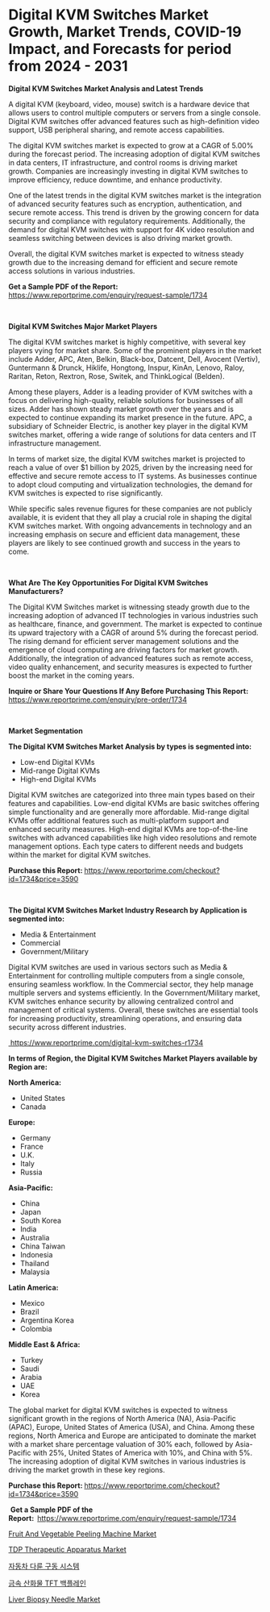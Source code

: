 <p><h1>Digital KVM Switches Market Growth, Market Trends, COVID-19 Impact, and Forecasts for period from 2024 - 2031</h1></p><p><strong>Digital KVM Switches Market Analysis and Latest Trends</strong></p>
<p><p>A digital KVM (keyboard, video, mouse) switch is a hardware device that allows users to control multiple computers or servers from a single console. Digital KVM switches offer advanced features such as high-definition video support, USB peripheral sharing, and remote access capabilities.</p><p>The digital KVM switches market is expected to grow at a CAGR of 5.00% during the forecast period. The increasing adoption of digital KVM switches in data centers, IT infrastructure, and control rooms is driving market growth. Companies are increasingly investing in digital KVM switches to improve efficiency, reduce downtime, and enhance productivity.</p><p>One of the latest trends in the digital KVM switches market is the integration of advanced security features such as encryption, authentication, and secure remote access. This trend is driven by the growing concern for data security and compliance with regulatory requirements. Additionally, the demand for digital KVM switches with support for 4K video resolution and seamless switching between devices is also driving market growth.</p><p>Overall, the digital KVM switches market is expected to witness steady growth due to the increasing demand for efficient and secure remote access solutions in various industries.</p></p>
<p><strong>Get a Sample PDF of the Report:&nbsp;</strong> <a href="https://www.reportprime.com/enquiry/request-sample/1734">https://www.reportprime.com/enquiry/request-sample/1734</a></p>
<p>&nbsp;</p>
<p><strong>Digital KVM Switches Major Market Players</strong></p>
<p><p>The digital KVM switches market is highly competitive, with several key players vying for market share. Some of the prominent players in the market include Adder, APC, Aten, Belkin, Black-box, Datcent, Dell, Avocent (Vertiv), Guntermann & Drunck, Hiklife, Hongtong, Inspur, KinAn, Lenovo, Raloy, Raritan, Reton, Rextron, Rose, Switek, and ThinkLogical (Belden).</p><p>Among these players, Adder is a leading provider of KVM switches with a focus on delivering high-quality, reliable solutions for businesses of all sizes. Adder has shown steady market growth over the years and is expected to continue expanding its market presence in the future. APC, a subsidiary of Schneider Electric, is another key player in the digital KVM switches market, offering a wide range of solutions for data centers and IT infrastructure management.</p><p>In terms of market size, the digital KVM switches market is projected to reach a value of over $1 billion by 2025, driven by the increasing need for effective and secure remote access to IT systems. As businesses continue to adopt cloud computing and virtualization technologies, the demand for KVM switches is expected to rise significantly.</p><p>While specific sales revenue figures for these companies are not publicly available, it is evident that they all play a crucial role in shaping the digital KVM switches market. With ongoing advancements in technology and an increasing emphasis on secure and efficient data management, these players are likely to see continued growth and success in the years to come.</p></p>
<p>&nbsp;</p>
<p><strong>What Are The Key Opportunities For Digital KVM Switches Manufacturers?</strong></p>
<p><p>The Digital KVM Switches market is witnessing steady growth due to the increasing adoption of advanced IT technologies in various industries such as healthcare, finance, and government. The market is expected to continue its upward trajectory with a CAGR of around 5% during the forecast period. The rising demand for efficient server management solutions and the emergence of cloud computing are driving factors for market growth. Additionally, the integration of advanced features such as remote access, video quality enhancement, and security measures is expected to further boost the market in the coming years.</p></p>
<p><strong>Inquire or Share Your Questions If Any Before Purchasing This Report:</strong> <a href="https://www.reportprime.com/enquiry/pre-order/1734">https://www.reportprime.com/enquiry/pre-order/1734</a></p>
<p>&nbsp;</p>
<p><strong>Market Segmentation</strong></p>
<p><strong>The Digital KVM Switches Market Analysis by types is segmented into:</strong></p>
<p><ul><li>Low-end Digital KVMs</li><li>Mid-range Digital KVMs</li><li>High-end Digital KVMs</li></ul></p>
<p><p>Digital KVM switches are categorized into three main types based on their features and capabilities. Low-end digital KVMs are basic switches offering simple functionality and are generally more affordable. Mid-range digital KVMs offer additional features such as multi-platform support and enhanced security measures. High-end digital KVMs are top-of-the-line switches with advanced capabilities like high video resolutions and remote management options. Each type caters to different needs and budgets within the market for digital KVM switches.</p></p>
<p><strong>Purchase this Report:&nbsp;</strong><a href="https://www.reportprime.com/checkout?id=1734&price=3590">https://www.reportprime.com/checkout?id=1734&price=3590</a></p>
<p>&nbsp;</p>
<p><strong>The Digital KVM Switches Market Industry Research by Application is segmented into:</strong></p>
<p><ul><li>Media & Entertainment</li><li>Commercial</li><li>Government/Military</li></ul></p>
<p><p>Digital KVM switches are used in various sectors such as Media & Entertainment for controlling multiple computers from a single console, ensuring seamless workflow. In the Commercial sector, they help manage multiple servers and systems efficiently. In the Government/Military market, KVM switches enhance security by allowing centralized control and management of critical systems. Overall, these switches are essential tools for increasing productivity, streamlining operations, and ensuring data security across different industries.</p></p>
<p><a href="https://www.reportprime.com/digital-kvm-switches-r1734">&nbsp;https://www.reportprime.com/digital-kvm-switches-r1734</a></p>
<p><strong>In terms of Region, the Digital KVM Switches Market Players available by Region are:</strong></p>
<p>
    <p> <strong> North America: </strong>
        <ul>
            <li>United States</li>
            <li>Canada</li>
        </ul>
        </p> 
    <p> <strong> Europe: </strong>
        <ul>
            <li>Germany</li>
            <li>France</li>
            <li>U.K.</li>
            <li>Italy</li>
            <li>Russia</li>
        </ul>
        </p> 
    <p> <strong> Asia-Pacific: </strong>
        <ul>
            <li>China</li>
            <li>Japan</li>
            <li>South Korea</li>
            <li>India</li>
            <li>Australia</li>
            <li>China Taiwan</li>
            <li>Indonesia</li>
            <li>Thailand</li>
            <li>Malaysia</li>
        </ul>
        </p> 
    <p> <strong> Latin America: </strong>
        <ul>
            <li>Mexico</li>
            <li>Brazil</li>
            <li>Argentina Korea</li>
            <li>Colombia</li>
        </ul>
        </p> 
    <p> <strong> Middle East & Africa: </strong>
        <ul>
            <li>Turkey</li>
            <li>Saudi</li>
            <li>Arabia</li>
            <li>UAE</li>
            <li>Korea</li>
        </ul>
    </p>
    </p>
<p><p>The global market for digital KVM switches is expected to witness significant growth in the regions of North America (NA), Asia-Pacific (APAC), Europe, United States of America (USA), and China. Among these regions, North America and Europe are anticipated to dominate the market with a market share percentage valuation of 30% each, followed by Asia-Pacific with 25%, United States of America with 10%, and China with 5%. The increasing adoption of digital KVM switches in various industries is driving the market growth in these key regions.</p></p>
<p><strong>Purchase this Report: </strong><a href="https://www.reportprime.com/checkout?id=1734&price=3590">https://www.reportprime.com/checkout?id=1734&price=3590</a></p>
<p>&nbsp;<strong>Get a Sample PDF of the Report:&nbsp;&nbsp;</strong><a href="https://www.reportprime.com/enquiry/request-sample/1734">https://www.reportprime.com/enquiry/request-sample/1734</a></p>
<p><strong></strong></p>
<p><p><a href="https://github.com/Christopherorp895/Market-Research-Report-List-1/blob/main/fruit-and-vegetable-peeling-machine-market.md">Fruit And Vegetable Peeling Machine Market</a></p><p><a href="https://medium.com/@caseyee25/global-tdp-therapeutic-apparatus-market-by-product-type-by-application-by-region-and-companies-42956aea67e6">TDP Therapeutic Apparatus Market</a></p><p><a href="https://github.com/TimmyMann6767/Market-Research-Report-List-3/blob/main/1217274102428.md">자동차 다륜 구동 시스템</a></p><p><a href="https://github.com/JeromeRtyau89966/Market-Research-Report-List-3/blob/main/4294198102429.md">금속 산화물 TFT 백플레인</a></p><p><a href="https://medium.com/@rasauncoleman1/liver-biopsy-needle-market-research-report-exploring-market-size-and-revenue-analysis-for-liver-26329f5b5df5">Liver Biopsy Needle Market</a></p></p>